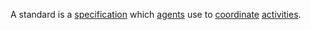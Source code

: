 A standard is a [specification](https://github.com/gcassel/Modular-Organization-Terminology/blob/master/terms/specification.md) which [agents](https://github.com/gcassel/Modular-Organization-Terminology/blob/master/terms/agent.md) use to [coordinate](https://github.com/gcassel/Modular-Organization-Terminology/blob/master/terms/coordination.md) [activities](https://github.com/gcassel/Modular-Organization-Terminology/blob/master/terms/activity.md).
